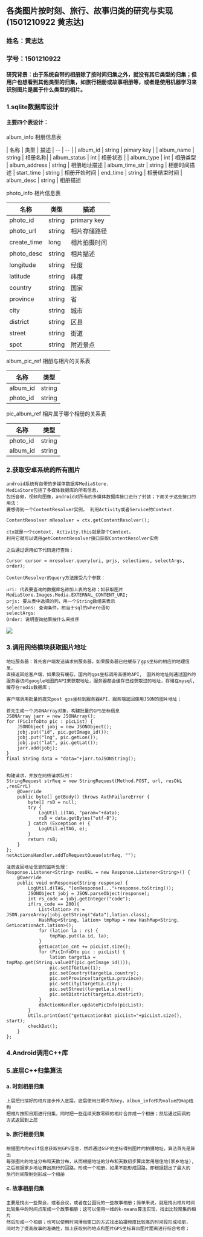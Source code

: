 ## 各类图片按时刻、旅行、故事归类的研究与实现(1501210922 黄志达)

### 姓名：黄志达
### 学号：1501210922

#### 研究背景：由于系统自带的相册除了按时间归集之外，就没有其它类型的归集；但用户也想看到其他类型的归集，如旅行相册或故事相册等，或者是使用机器学习来识别图片是属于什么类型的相片。


###  1.sqlite数据库设计
#### 主要四个表设计：
album_info 相册信息表

| 名称 | 类型 | 描述
| -- | -- |
| album_id | string    | pimary key |
| album_name | string  | 相册名称|
| album_status | int    | 相册状态 |
| album_type | int |  相册类型
| album_address | string | 相册地址描述
| album_time_str | string | 相册时间描述
| start_time | string |  相册开始时间
| end_time | string |    相册结束时间
| album_desc | string |  相册描述

photo_info 相片信息表

| 名称 | 类型 | 描述
| -- | -- | -- |
| photo_id | string | primary key |
| photo_url | string | 相片存储路径 |
| create_time | long | 相片拍摄时间 |
| photo_desc | string | 相片描述 |
| longitude | string | 经度 |
| latitude | string | 纬度 |
| country | string | 国家 |
| province | string | 省 |
| city | string | 城市 |
| district | string | 区县 |
| street | string | 街道 |
| spot | string | 附近景点 |

album_pic_ref 相册与相片的关系表

| 名称 | 类型 |
| -- | -- |
| album_id | string |
| photo_id | string |

pic_album_ref 相片属于哪个相册的关系表

| 名称 | 类型 |
| -- | -- |
| photo_id | string |
| album_id | string |




###  2.获取安卓系统的所有图片

    android系统有自带的多媒体数据库MediaStore.
    MediaStore包括了多媒体数据库的所有信息，
    包括音频，视频和图像，android对所有的多媒体数据库接口进行了封装；下面关于这些接口的用法：
    要想得到一个ContentResolver实例， 利用Activity或者Service的Context.
    
    ContentResolver mResolver = ctx.getContentResolver();
    
    ctx就是一个context, Activity.this就是那个Context，
    利用它就可以调用getContentResolver接口获取ContentResolver实例
    
    之后通过调用如下代码进行查询：
    
    Cursor cursor = mresolver.query(uri, prjs, selections, selectArgs, order);
    
    ContentResolver的query方法接受几个参数：
    
    uri: 代表要查询的数据库名称加上表的名称；如获取图片MediaStore.Images.Media.EXTERNAL_CONTENT_URI;
    prjs: 要从表中选择的列，用一个String数组来表示
    selections: 查询条件，相当于sql的where语句
    selectArgs: 
    Order: 说明查询结果按什么来排序
    

![](scan_image.png)
    

###  3.调用网络模块获取图片地址
    
    地址服务器：首先客户端发送请求到服务器，如果服务器已经缓存了gps坐标的相应的地理信息，
    直接返回给客户端，如果没有缓存，国内的gps坐标调用高德的API,　国外的地址则通过国外的
    服务器访问google地图的API来获取地址，服务器都会缓存已经获取过的地址，存储在mysql, 
    缓存在redis数据库；
    
    客户端调用批量的提交post gps坐标到服务器API，服务端返回使用JSON的图片地址；
    
    首先生成一个JSONArray对象，构建批量的GPS坐标信息
    JSONArray jarr = new JSONArray();
	for (PicInfoDto pic : picList) {
		JSONObject jobj = new JSONObject();
		jobj.put("id", pic.getImage_id());
		jobj.put("lng", pic.getLon());
		jobj.put("lat", pic.getLat());
		jarr.add(jobj);
	}
    final String data = "data="+jarr.toJSONString();
    
    
    构建请求，并放在网络请求队列：
    StringRequest strReq = new StringRequest(Method.POST, url, resOkL ,resErrL)
    	@Override
    	public byte[] getBody() throws AuthFailureError {
    		byte[] rsB = null;
    		try {
    			LogUtil.i(TAG, "param="+data);
    			rsB = data.getBytes("utf-8");
    		} catch (Exception e) {
    			LogUtil.e(TAG, e);
    		}
    		return rsB;
    	}
    };
    netActionsHandler.addToRequestQueue(strReq, "");
    
    注册返回地址信息的监听处理：
    Response.Listener<String> resOkL = new Response.Listener<String>() {
		@Override
		public void onResponse(String response) {
			LogUtil.d(TAG, "[onResponse]..."+response.toString());
			JSONObject jobj = JSON.parseObject(response);
			int rs_code = jobj.getInteger("code");
			if(rs_code == 200){
				List<lation> rs = JSON.parseArray(jobj.getString("data"),lation.class);
				HashMap<String, lation> tmpMap = new HashMap<String, GetLocationAct.lation>();
				for (lation la : rs) {
					tmpMap.put(la.id, la);
				}
				getLocation_cnt += picList.size();
				for (PicInfoDto pic : picList) {
					lation targetLa = tmpMap.get(String.valueOf(pic.getImage_id()));
					pic.setIfGetLoc(1);
					pic.setCountry(targetLa.country);
					pic.setProvince(targetLa.province);
					pic.setCity(targetLa.city);
					pic.setStreet(targetLa.street);
					pic.setDistrict(targetLa.district);
				}
				dbActionHandler.updatePicInfo(picList);
			}
			Utils.printCost("getLocationBat picList="+picList.size(), start);
			checkBat();
		}
	};
    
    

###  4.Android调用C++库


###  5.底层C++归集算法

####  a. 时刻相册归集
    
    上层把扫描好的相片逐步传入底层，底层使用日期作为key，album_info作为value的map结构
    把相片按照日期进行归集，同时把一些连续天数零碎的相片合并成一个相册；然后通过回调的
    方式返回到上层
    
####  b. 旅行相册归集
    
    根据图片的exif信息获取到GPS信息，然后通过GSP的坐标得到图片的拍摄地址，算法首先是算出
    每张图片的地址分布和天数分布，从而根据地址的分布和天数初步算出常用居住地(家乡地址), 
    之后根据家乡地址算出旅行的回路，形成一个相册，如果不能形成回路，即根据超出了最大的
    旅行时间限制则形成一个相册
    
    
####  c. 故事相册归集
    
    主要是找出一些聚会，或者会议，或者在公园玩的一些故事相册；简单来说，就是找出相片时间比较集中的时间点形成一个故事相册；这可以使用一维的k-means算法实现，找出比较聚集的相片
    然后形成一个相册；也可以使用时间滑动窗口的方式找出拍摄频度比较高的时间段形成相册，
    同时为了提高故事的准确性，加上获取到的地点和图片GPS坐标算出图片距离进行综合考虑；
    
    
    
    
    
    
    
    
    
    
    
    
    
    
    
    
    
    
    
    
    
    
    
    
    
    
    